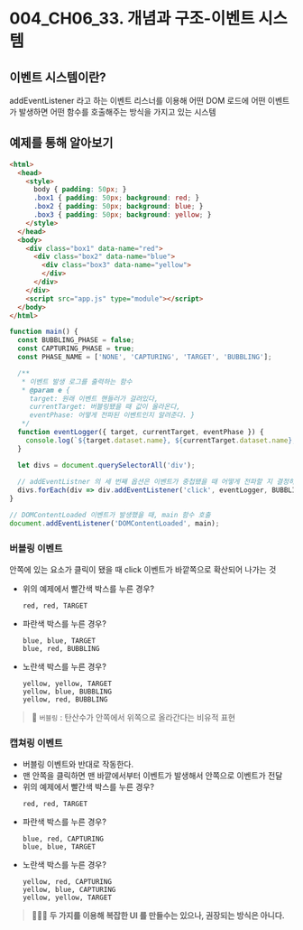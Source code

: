 # 004_CH06_33. 개념과 구조-이벤트 시스템

## 이벤트 시스템이란?
addEventListener 라고 하는 이벤트 리스너를 이용해 어떤 DOM 로드에 어떤 이벤트가 발생하면 어떤 함수를 호출해주는 방식을 가지고 있는 시스템 

## 예제를 통해 알아보기
```html
<html>
  <head>
    <style>
      body { padding: 50px; }
      .box1 { padding: 50px; background: red; }
      .box2 { padding: 50px; background: blue; }
      .box3 { padding: 50px; background: yellow; }
    </style>
  </head>
  <body>
    <div class="box1" data-name="red">
      <div class="box2" data-name="blue">
        <div class="box3" data-name="yellow">
        </div>
      </div>
    </div>
    <script src="app.js" type="module"></script>
  </body>
</html>
```
```js
function main() {
  const BUBBLING_PHASE = false;
  const CAPTURING_PHASE = true;
  const PHASE_NAME = ['NONE', 'CAPTURING', 'TARGET', 'BUBBLING'];

  /**
   * 이벤트 발생 로그를 출력하는 함수
   * @param e { 
     target: 원래 이벤트 핸들러가 걸려있다, 
     currentTarget: 버블링됐을 때 값이 올라온다, 
     eventPhase: 어떻게 전파된 이벤트인지 알려준다. }
   */
  function eventLogger({ target, currentTarget, eventPhase }) {
    console.log(`${target.dataset.name}, ${currentTarget.dataset.name}, ${PHASE_NAME[eventPhase]}`);
  }

  let divs = document.querySelectorAll('div');
  
  // addEventListner 의 세 번째 옵션은 이벤트가 중첩됐을 때 어떻게 전파할 지 결정하는 옵션이다. 
  divs.forEach(div => div.addEventListener('click', eventLogger, BUBBLING_PHASE));
}

// DOMContentLoaded 이벤트가 발생했을 때, main 함수 호출
document.addEventListener('DOMContentLoaded', main);
```

### 버블링 이벤트
안쪽에 있는 요소가 클릭이 됐을 때 click 이벤트가 바깥쪽으로 확산되어 나가는 것
- 위의 예제에서 빨간색 박스를 누른 경우?
  ```
  red, red, TARGET
  ```
- 파란색 박스를 누른 경우?
  ```
  blue, blue, TARGET
  blue, red, BUBBLING
  ```
- 노란색 박스를 누른 경우?
  ```
  yellow, yellow, TARGET
  yellow, blue, BUBBLING
  yellow, red, BUBBLING
  ```

> 🥂 `버블링` : 탄산수가 안쪽에서 위쪽으로 올라간다는 비유적 표현

### 캡쳐링 이벤트
- 버블링 이벤트와 반대로 작동한다.
- 맨 안쪽을 클릭하면 맨 바깥에서부터 이벤트가 발생해서 안쪽으로 이벤트가 전달
- 위의 예제에서 빨간색 박스를 누른 경우?
  ```
  red, red, TARGET
  ```
- 파란색 박스를 누른 경우?
  ```
  blue, red, CAPTURING
  blue, blue, TARGET
  ```
- 노란색 박스를 누른 경우?
  ```
  yellow, red, CAPTURING
  yellow, blue, CAPTURING
  yellow, yellow, TARGET
  ```

>🙅🏻‍♀️ **두 가지를 이용해 복잡한 UI 를 만들수는 있으나, 권장되는 방식은 아니다.**